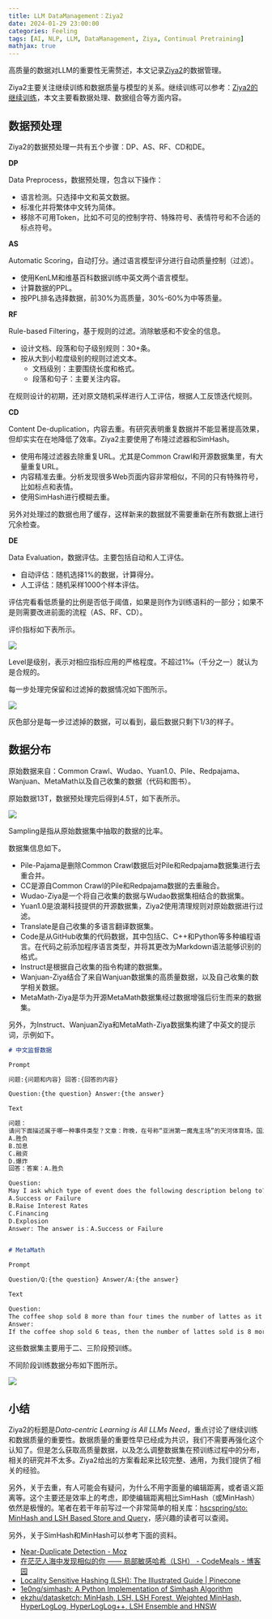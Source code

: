 ```yaml
---
title: LLM DataManagement：Ziya2
date: 2024-01-29 23:00:00
categories: Feeling
tags: [AI, NLP, LLM, DataManagement, Ziya, Continual Pretraining]
mathjax: true
---
```


高质量的数据对LLM的重要性无需赘述，本文记录[Ziya2](http://arxiv.org/abs/2311.03301)的数据管理。

<!--more-->

Ziya2主要关注继续训练和数据质量与模型的关系。继续训练可以参考：[Ziya2的继续训练](https://yam.gift/2024/01/29/NLP/LLM-Training/2024-01-29-LLM-Continual-Training-Ziya2/)，本文主要看数据处理、数据组合等方面内容。

## 数据预处理

Ziya2的数据预处理一共有五个步骤：DP、AS、RF、CD和DE。

**DP**

Data Preprocess，数据预处理，包含以下操作：

- 语言检测。只选择中文和英文数据。
- 标准化并将繁体中文转为简体。
- 移除不可用Token，比如不可见的控制字符、特殊符号、表情符号和不合适的标点符号。

**AS**

Automatic Scoring，自动打分。通过语言模型评分进行自动质量控制（过滤）。

- 使用KenLM和维基百科数据训练中英文两个语言模型。
- 计算数据的PPL。
- 按PPL排名选择数据，前30%为高质量，30%-60%为中等质量。

**RF**

Rule-based Filtering，基于规则的过滤。消除敏感和不安全的信息。

- 设计文档、段落和句子级别规则：30+条。
- 按从大到小粒度级别的规则过滤文本。
    - 文档级别：主要围绕长度和格式。
    - 段落和句子：主要关注内容。

在规则设计的初期，还对原文随机采样进行人工评估，根据人工反馈迭代规则。

**CD**

Content De-duplication，内容去重。有研究表明重复数据并不能显著提高效果，但却实实在在地降低了效率。Ziya2主要使用了布隆过滤器和SimHash。

- 使用布隆过滤器去除重复URL。尤其是Common Crawl和开源数据集里，有大量重复URL。
- 内容精准去重。分析发现很多Web页面内容非常相似，不同的只有特殊符号，比如标点和表情。
- 使用SimHash进行模糊去重。

另外对处理过的数据也用了缓存，这样新来的数据就不需要重新在所有数据上进行冗余检查。

**DE**

Data Evaluation，数据评估。主要包括自动和人工评估。

- 自动评估：随机选择1%的数据，计算得分。
- 人工评估：随机采样1000个样本评估。

评估完看看低质量的比例是否低于阈值，如果是则作为训练语料的一部分；如果不是则需要改进前面的流程（AS、RF、CD）。

评价指标如下表所示。

![](https://qnimg.lovevivian.cn/paper-ziya2-dataset-metrics.jpg)

Level是级别，表示对相应指标应用的严格程度。不超过1‰（千分之一）就认为是合规的。

每一步处理完保留和过滤掉的数据情况如下图所示。

![](https://qnimg.lovevivian.cn/paper-ziya2-preprocess.jpg)

灰色部分是每一步过滤掉的数据，可以看到，最后数据只剩下1/3的样子。

## 数据分布

原始数据来自：Common Crawl、Wudao、Yuan1.0、Pile、Redpajama、Wanjuan、MetaMath以及自己收集的数据（代码和图书）。

原始数据13T，数据预处理完后得到4.5T，如下表所示。

![](https://qnimg.lovevivian.cn/paper-ziya2-data-dist.jpg)

Sampling是指从原始数据集中抽取的数据的比率。

数据集信息如下。

- Pile-Pajama是删除Common Crawl数据后对Pile和Redpajama数据集进行去重合并。
- CC是源自Common Crawl的Pile和Redpajama数据的去重融合。
- Wudao-Ziya是一个将自己收集的数据与Wudao数据集相结合的数据集。
- Yuan1.0是浪潮科技提供的开源数据集，Ziya2使用清理规则对原始数据进行过滤。
- Translate是自己收集的多语言翻译数据集。
- Code是从GitHub收集的代码数据，其中包括C、C++和Python等多种编程语言。在代码之前添加程序语言类型，并将其更改为Markdown语法能够识别的格式。
- Instruct是根据自己收集的指令构建的数据集。
- Wanjuan-Ziya结合了来自Wanjuan数据集的高质量数据，以及自己收集的数学相关数据。
- MetaMath-Ziya是华为开源MetaMath数据集经过数据增强后衍生而来的数据集。

另外，为Instruct、WanjuanZiya和MetaMath-Ziya数据集构建了中英文的提示词，示例如下。

```markdown
# 中文监督数据

Prompt

问题:{问题和内容} 回答:{回答的内容} 

Question:{the question} Answer:{the answer} 

Text 

问题： 
请问下面描述属于哪一种事件类型？文章：昨晚，在号称“亚洲第一魔鬼主场”的天河体育场，国足在占据 天时地利人和的情况下，半场就击垮对手，狂轰6球{...} 这样的战绩和表现也在赛后引发了巨大的争议。 
A.胜负 
B.加息 
C.融资 
D.爆炸 
回答：答案：A.胜负 

Question: 
May I ask which type of event does the following description belong to? Article: Last night, at the Tianhe Stadium, which is known as the "Number One Devil’s Stadium in Asia," the Chinese football team occupied Under the favorable conditions of timing, location, and people, he defeated his opponent in half time and roared 6 goals {...} Such achievements and performances have also sparked great controversy after the game. 
A.Success or Failure 
B.Raise Interest Rates 
C.Financing 
D.Explosion 
Answer: The answer is：A.Success or Failure


# MetaMath

Prompt 

Question/Q:{the question} Answer/A:{the answer} 

Text 

Question: 
The coffee shop sold 8 more than four times the number of lattes as it did teas. If 6 teas were sold how many lattes did the coffee shop sell? 
Answer: 
If the coffee shop sold 6 teas, then the number of lattes sold is 8 more than four times the number of teas. Four times the number of teas is 4 * 6 = 24. So, the number of lattes sold is 24 + 8 = 32. The answer is: 32
```

这些数据集主要用于二、三阶段预训练。

不同阶段训练数据分布如下图所示。

![](https://qnimg.lovevivian.cn/paper-ziya2-training-strategy-data-dist.jpg)

## 小结

Ziya2的标题是*Data-centric Learning is All LLMs Need*，重点讨论了继续训练和数据质量的重要性。数据质量的重要性早已经成为共识，我们不需要再强化这个认知了。但是怎么获取高质量数据，以及怎么调整数据集在预训练过程中的分布，相关的研究并不太多。Ziya2给出的方案看起来比较完整、通用，为我们提供了相关的经验。

另外，关于去重，有人可能会有疑问，为什么不用字面量的编辑距离，或者语义距离等。这个主要还是效率上的考虑，即使编辑距离相比SimHash（或MinHash）依然是极慢的。笔者在若干年前写过一个非常简单的相关库：[hscspring/sto: MinHash and LSH Based Store and Query](https://github.com/hscspring/sto)，感兴趣的读者可以查阅。

另外，关于SimHash和MinHash可以参考下面的资料。

- [Near-Duplicate Detection - Moz](https://moz.com/devblog/near-duplicate-detection)
- [在茫茫人海中发现相似的你 —— 局部敏感哈希（LSH） - CodeMeals - 博客园](https://www.cnblogs.com/fengfenggirl/p/lsh.html)
- [Locality Sensitive Hashing (LSH): The Illustrated Guide | Pinecone](https://www.pinecone.io/learn/series/faiss/locality-sensitive-hashing/)
- [1e0ng/simhash: A Python Implementation of Simhash Algorithm](https://github.com/1e0ng/simhash)
- [ekzhu/datasketch: MinHash, LSH, LSH Forest, Weighted MinHash, HyperLogLog, HyperLogLog++, LSH Ensemble and HNSW](https://github.com/ekzhu/datasketch)

